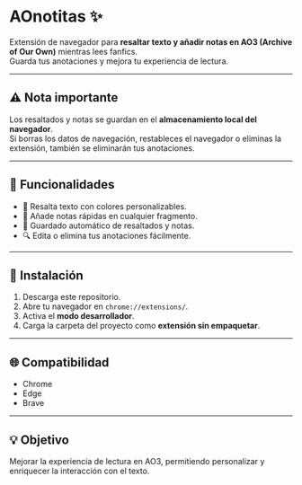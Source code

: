 # AOnotitas ✨

Extensión de navegador para **resaltar texto y añadir notas en AO3 (Archive of Our Own)** mientras lees fanfics.  
Guarda tus anotaciones y mejora tu experiencia de lectura.

---
## ⚠️ Nota importante
Los resaltados y notas se guardan en el **almacenamiento local del navegador**.  
Si borras los datos de navegación, restableces el navegador o eliminas la extensión, también se eliminarán tus anotaciones.

---
## 🚀 Funcionalidades
- 📌 Resalta texto con colores personalizables.  
- 📝 Añade notas rápidas en cualquier fragmento.  
- 💾 Guardado automático de resaltados y notas.  
- 🔍 Edita o elimina tus anotaciones fácilmente.  

---

## 🔧 Instalación
1. Descarga este repositorio.  
2. Abre tu navegador en `chrome://extensions/`.  
3. Activa el **modo desarrollador**.  
4. Carga la carpeta del proyecto como **extensión sin empaquetar**.  

---

## 🌐 Compatibilidad
- Chrome  
- Edge  
- Brave    

---

## 💡 Objetivo
Mejorar la experiencia de lectura en AO3, permitiendo personalizar y enriquecer la interacción con el texto.
 
